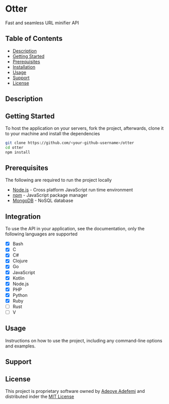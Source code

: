 # Otter

Fast and seamless URL minifier API

## Table of Contents

- [Description](#description)
- [Getting Started](#getting-started)
- [Prerequisites](#prerequisites)
- [Installation](#installation)
- [Usage](#usage)
- [Support](#support)
- [License](#license)

## Description

## Getting Started

To host the application on your servers, fork the project, afterwards, clone it to your machine and install the dependencies

```sh
git clone https://github.com/<your-github-username>/otter
cd otter
npm install
```

## Prerequisites

The following are required to run the project locally

- [Node.js](https://noddejs.org) - Cross platform JavaScript run time environment
- [npm](https://npmjs.com) - JavaScript package manager
- [MongoDB](https://mongoDB.com) - NoSQL database

## Integration

To use the API in your application, see the documentation, only the following languages are supported

- [x] Bash
- [x] C
- [x] C#
- [x] Clojure
- [x] Go
- [x] JavaScript
- [x] Kotlin
- [x] Node.js
- [x] PHP
- [x] Python
- [x] Ruby
- [ ] Rust
- [ ] V

## Usage

Instructions on how to use the project, including any command-line options and examples.

## Support
 

## License

This project is proprietary software owned by [Adeoye Adefemi](https://gthub.com/opeolluwa) and distributed inder the [MIT License](./LICENSE)
